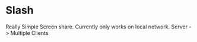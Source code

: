 # Slash

Really Simple Screen share. Currently only works on local network.
Server -> Multiple Clients


